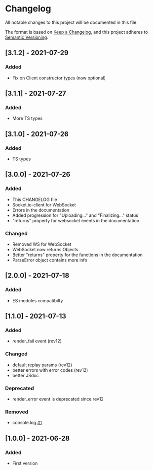 # Changelog
All notable changes to this project will be documented in this file.

The format is based on [Keep a Changelog](https://keepachangelog.com/en/1.0.0/),
and this project adheres to [Semantic Versioning](https://semver.org/spec/v2.0.0.html).

## [3.1.2] - 2021-07-29
### Added
- Fix on Client constructor types (now optional)

## [3.1.1] - 2021-07-27
### Added
- More TS types

## [3.1.0] - 2021-07-26
### Added
- TS types

## [3.0.0] - 2021-07-26
### Added
- This CHANGELOG file
- Socket.io-client for WebSocket
- Errors in the documentation
- Added progression for "Uploading..." and "Finalizing..." status
- "returns" property for websocket events in the documentation

### Changed
- Removed WS for WebSocket
- WebSocket now returns Objects
- Better "returns" property for the functions in the documentation
- ParseError object contains more info

## [2.0.0] - 2021-07-18
### Added
- ES modules compatibilty

## [1.1.0] - 2021-07-13
### Added
- render_fail event (rev12)

### Changed
- default replay params (rev12)
- better errors with error codes (rev12)
- better JSdoc

### Deprecated
- render_error event is deprecated since rev12

### Removed
- console.log [#1](https://github.com/LockBlock-dev/ordr.js/pull/1)

## [1.0.0] - 2021-06-28
### Added
- First version